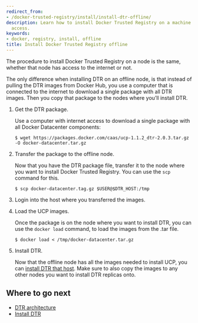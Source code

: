 ```yaml
---
redirect_from:
- /docker-trusted-registry/install/install-dtr-offline/
description: Learn how to install Docker Trusted Registry on a machine with no internet
  access.
keywords:
- docker, registry, install, offline
title: Install Docker Trusted Registry offline
---
```


The procedure to install Docker Trusted Registry on a node is the same,
whether that node has access to the internet or not.

The only difference when installing DTR on an offline node, is that instead
of pulling the DTR images from Docker Hub, you use a computer that is connected
to the internet to download a single package with all DTR images. Then you
copy that package to the nodes where you’ll install DTR.

1.  Get the DTR package.

    Use a computer with internet access to download a single package with all
    Docker Datacenter components:

    ```none
    $ wget https://packages.docker.com/caas/ucp-1.1.2_dtr-2.0.3.tar.gz -O docker-datacenter.tar.gz
    ```

2.  Transfer the package to the offline node.

    Now that you have the DTR package file, transfer it to the node where you
    want to install Docker Trusted Registry. You can use the `scp` command
    for this.

    ```none
    $ scp docker-datacenter.tag.gz $USER@$DTR_HOST:/tmp
    ```

3.  Login into the host where you transferred the images.

4.  Load the UCP images.

    Once the package is on the node where you want to install DTR, you can use
    the `docker load` command, to load the images from the .tar file.

    ```none
    $ docker load < /tmp/docker-datacenter.tar.gz
    ```

5.  Install DTR.

    Now that the offline node has all the images needed to install UCP,
    you can [install DTR that host](index.md). Make sure to
    also copy the images to any other nodes you want to install DTR
    replicas onto.


## Where to go next

* [DTR architecture](../architecture.md)
* [Install DTR](index.md)
